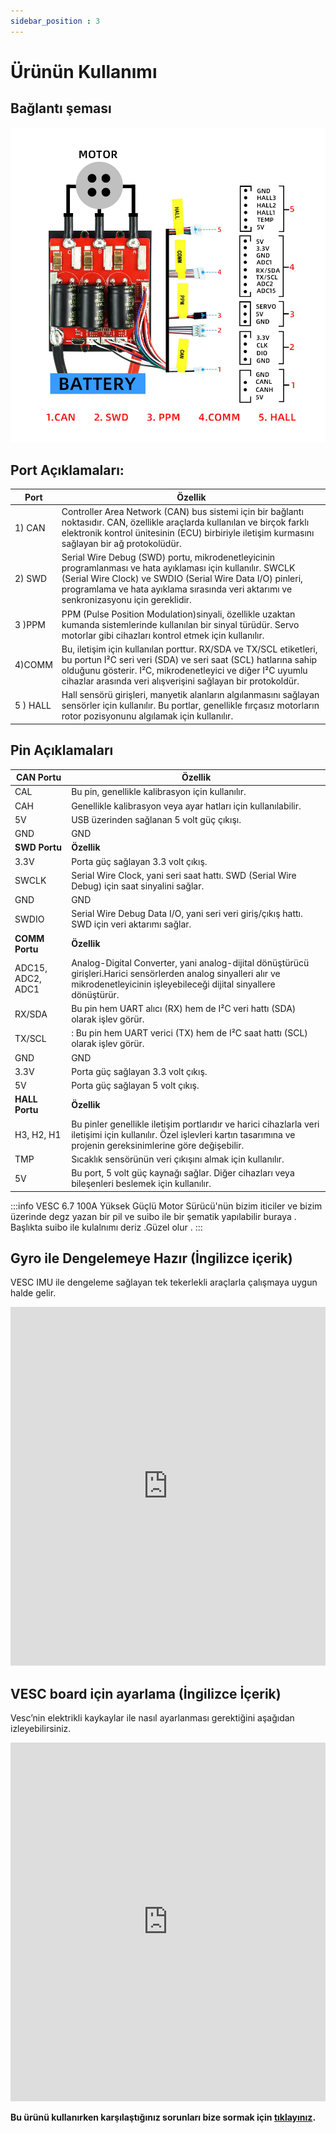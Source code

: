 ```yaml
---
sidebar_position : 3
---
```


# Ürünün Kullanımı

## Bağlantı şeması

![Bağlantı Diagramı](./image/vesc69-100a-motor-surucu4.png)


## Port Açıklamaları:

| Port                  | Özellik                                                                                                                                                                                                                                     |
|----------------------------|--------------------------------------------------------------------------------------------------------------------------------------------------------------------------------------------------------------------------------------------|
|1)  CAN             | Controller Area Network (CAN) bus sistemi için bir bağlantı noktasıdır. CAN, özellikle araçlarda kullanılan ve birçok farklı elektronik kontrol ünitesinin (ECU) birbiriyle iletişim kurmasını sağlayan bir ağ protokolüdür.                                                                                                                                  |
|2) SWD                      |  Serial Wire Debug (SWD) portu, mikrodenetleyicinin programlanması ve hata ayıklaması için kullanılır. SWCLK (Serial Wire Clock) ve SWDIO (Serial Wire Data I/O) pinleri, programlama ve hata ayıklama sırasında veri aktarımı ve senkronizasyonu için gereklidir.
3 )PPM     |  PPM  (Pulse Position Modulation)sinyali, özellikle uzaktan kumanda sistemlerinde kullanılan bir sinyal türüdür. Servo motorlar gibi cihazları kontrol etmek için kullanılır.|
| 4)COMM|  Bu, iletişim için kullanılan porttur. RX/SDA ve TX/SCL etiketleri, bu portun I²C seri veri (SDA) ve seri saat (SCL) hatlarına sahip olduğunu gösterir. I²C, mikrodenetleyici ve diğer I²C uyumlu cihazlar arasında veri alışverişini sağlayan bir protokoldür. |
|5 ) HALL  | Hall sensörü girişleri, manyetik alanların algılanmasını sağlayan sensörler için kullanılır. Bu portlar, genellikle fırçasız motorların rotor pozisyonunu algılamak için kullanılır.|

## Pin   Açıklamaları
 
| CAN Portu                   | Özellik                                                                                                                                                                                                                                     |
|----------------------------|--------------------------------------------------------------------------------------------------------------------------------------------------------------------------------------------------------------------------------------------|
|CAL           | Bu pin, genellikle kalibrasyon için kullanılır.|
CAH           |Genellikle kalibrasyon veya ayar hatları için kullanılabilir.|
|5V|  USB üzerinden sağlanan 5 volt güç çıkışı.
|GND| GND 
| **SWD Portu**                  | **Özellik**                                                      |
|3.3V            | Porta güç sağlayan 3.3 volt çıkış.|
SWCLK             |Serial Wire Clock, yani seri saat hattı. SWD (Serial Wire Debug) için saat sinyalini sağlar.|
|GND| GND|
|SWDIO| Serial Wire Debug Data I/O, yani seri veri giriş/çıkış hattı. SWD için veri aktarımı sağlar.|
|**COMM  Portu**                   | **Özellik**                                                     |
|ADC15, ADC2, ADC1         | Analog-Digital Converter, yani analog-dijital dönüştürücü girişleri.Harici sensörlerden analog sinyalleri alır ve mikrodenetleyicinin işleyebileceği dijital sinyallere dönüştürür.
RX/SDA | Bu pin hem UART alıcı (RX) hem de I²C veri hattı (SDA) olarak işlev görür.|
TX/SCL |: Bu pin hem UART verici (TX) hem de I²C saat hattı (SCL) olarak işlev görür.|
|GND| GND|
|3.3V|Porta güç sağlayan 3.3 volt çıkış.|
|5V|Porta güç sağlayan 5 volt çıkış. 
| **HALL Portu**                   | **Özellik** |
|H3, H2, H1            |  Bu pinler genellikle iletişim portlarıdır ve harici cihazlarla veri iletişimi için kullanılır. Özel işlevleri kartın tasarımına ve projenin gereksinimlerine göre değişebilir.|
TMP             | Sıcaklık sensörünün veri çıkışını almak için kullanılır.|
|5V|  Bu port, 5 volt güç kaynağı sağlar. Diğer cihazları veya bileşenleri beslemek için kullanılır.|



:::info
VESC 6.7 100A Yüksek Güçlü Motor Sürücü'nün  bizim iticiler ve bizim üzerinde  degz yazan bir pil ve suibo ile bir şematik yapılabilir buraya . Başlıkta suibo ile kulalnımı deriz .Güzel olur .
::: 

## Gyro ile Dengelemeye Hazır (İngilizce içerik)

VESC IMU ile dengeleme sağlayan tek tekerlekli araçlarla çalışmaya uygun halde gelir.

<iframe width="100%" height="574" src="https://www.youtube.com/embed/iGgNuo6o_Ug" title="VESC IMU Accelerometer Calibration - How To" frameborder="0" allow="accelerometer; autoplay; clipboard-write; encrypted-media; gyroscope; picture-in-picture; web-share" allowfullscreen></iframe>

## VESC board için ayarlama (İngilizce İçerik)

Vesc’nin elektrikli kaykaylar ile nasıl ayarlanması gerektiğini aşağıdan izleyebilirsiniz.

<iframe width="100%" height="574" src="https://www.youtube.com/embed/lDuV8cnPRmI" title="VESC® Tool 2020 Tutorial - How to Program Vesc for DIY Electric Skateboards" frameborder="0" allow="accelerometer; autoplay; clipboard-write; encrypted-media; gyroscope; picture-in-picture; web-share" allowfullscreen></iframe>


**Bu ürünü kullanırken karşılaştığınız  sorunları  bize sormak için  [tıklayınız](https://forum.degzrobotics.com/).**  